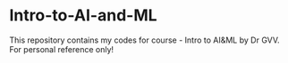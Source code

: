 # Intro-to-AI-and-ML
This repository contains my codes for course - Intro to AI&ML by Dr GVV.
For personal reference only!

